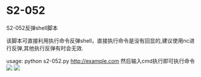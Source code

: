 # S2-052
S2-052反弹shell脚本

该脚本可直接利用执行命令反弹shell，直接执行命令是没有回显的,建议使用nc进行反弹,其他执行反弹有时会无效.

usage:
python s2-052.py http://example.com
然后输入cmd执行即可执行命令
![](1.png)
![](2.png)
